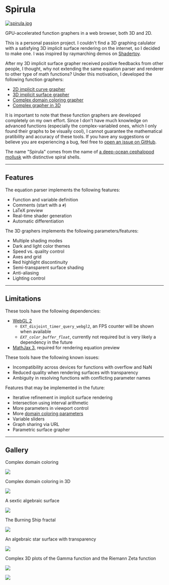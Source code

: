 # Spirula

[![spirula.jpg](src/spirula.jpg)](./implicit3/index.html)

GPU-accelerated function graphers in a web browser, both 3D and 2D.

This is a personal passion project. I couldn't find a 3D graphing calulator with a satisfying 3D implicit surface rendering on the internet, so I decided to make one. I was inspired by raymarching demos on [Shadertoy](https://www.shadertoy.com/).

After my 3D implicit surface grapher received positive feedbacks from other people, I thought, why not extending the same equation parser and renderer to other type of math functions? Under this motivation, I developed the following function graphers:

 - [2D implicit curve grapher](./implicit2/index.html)
 - [3D implicit surface grapher](./implicit3/index.html)
 - [Complex domain coloring grapher](./complex/index.html)
 - [Complex grapher in 3D](./complex3/index.html)

It is important to note that these function graphers are developed completely on my own effort. Since I don't have much knowledge on advanced functions (especially the complex-variabled ones, which I only found their graphs to be visually cool), I cannot guarantee the mathematical pratibility and accuracy of these tools. If you have any suggestions or believe you are experiencing a bug, feel free to [open an issue on GitHub](https://github.com/harry7557558/spirula/issues).

The name "Spirula" comes from the name of [a deep-ocean cephalopod mollusk](https://en.wikipedia.org/wiki/Spirula) with distinctive spiral shells.

----

## Features

The equation parser implements the following features:
 - Function and variable definition
 - Comments (start with a `#`)
 - LaTeX preview
 - Real-time shader generation
 - Automatic differentiation

The 3D graphers implements the following parameters/features:
 - Multiple shading modes
 - Dark and light color themes
 - Speed vs. quality control
 - Axes and grid
 - Red highlight discontinuity
 - Semi-transparent surface shading
 - Anti-aliasing
 - Lighting control

----

## Limitations

These tools have the following dependencies:
 - [WebGL 2](https://webglreport.com/?v=2)
    - `EXT_disjoint_timer_query_webgl2`, an FPS counter will be shown when available
    - *`EXT_color_buffer_float`*, currently not required but is very likely a dependency in the future
 - [MathJax 3](https://www.mathjax.org/), required for rendering equation preview

These tools have the following known issues:
 - Incompatibility across devices for functions with overflow and NaN
 - Reduced quality when rendering surfaces with transparency
 - Ambiguity in resolving functions with conflicting parameter names

Features that may be implemented in the future:
 - Iterative refinement in implicit surface rendering
 - Intersection using interval arithmetic
 - More parameters in viewport control
 - More [domain coloring parameters](https://en.wikipedia.org/wiki/Domain_coloring)
 - Variable sliders
 - Graph sharing via URL
 - Parametric surface grapher

----

## Gallery

Complex domain coloring

[![](./src/gallery-complex-trigs.jpg)](./complex/index.html)

Complex domain coloring in 3D

[![](./src/gallery-complex3-tan.jpg)](./complex3/index.html)

A sextic algebraic surface

[![](./src/gallery-implicit3-barth6.jpg)](./implicit3/index.html)

The Burning Ship fractal

[![](./src/gallery-implicit3-bship.jpg)](./implicit3/index.html)

An algebraic star surface with transparency

[![](./src/gallery-implicit3-star.jpg)](./implicit3/index.html)

Complex 3D plots of the Gamma function and the Riemann Zeta function

[![](./src/gallery-complex3-gamma.jpg)](./complex3/index.html)

[![](./src/gallery-complex3-zeta.jpg)](./complex3/index.html)


